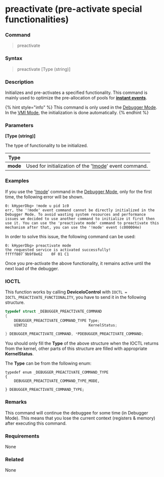 # preactivate (pre-activate special functionalities)

### Command

> preactivate

### Syntax

> preactivate \[Type (string)]

### Description

Initializes and pre-activates a specified functionality. This command is mainly used to optimize the pre-allocation of pools for [**instant events**](https://docs.hyperdbg.org/tips-and-tricks/misc/instant-events).

{% hint style="info" %}
This command is only used in the [Debugger Mode](https://docs.hyperdbg.org/using-hyperdbg/prerequisites/operation-modes#debugger-mode). In the [VMI Mode](https://docs.hyperdbg.org/using-hyperdbg/prerequisites/operation-modes#vmi-mode), the initialization is done automatically.
{% endhint %}

### Parameters

**\[Type (string)]**

The type of functionality to be initialized.

| Type     |                                                                                                                     |
| -------- | ------------------------------------------------------------------------------------------------------------------- |
| **mode** | Used for initialization of the '[!mode](https://docs.hyperdbg.org/commands/extension-commands/mode)' event command. |

### Examples

If you use the '[!mode](https://docs.hyperdbg.org/commands/extension-commands/mode)' command in the [Debugger Mode](https://docs.hyperdbg.org/using-hyperdbg/prerequisites/operation-modes#debugger-mode), only for the first time, the following error will be shown.

```
0: kHyperDbg> !mode u pid 1c0 
err, the '!mode' event command cannot be directly initialized in the Debugger Mode. To avoid wasting system resources and performance issues we decided to use another command to initialize it first then use it. You can use the 'preactivate mode' command to preactivate this mechanism after that, you can use the '!mode' event (c000004e)
```

In order to solve this issue, the following command can be used:

```
0: kHyperDbg> preactivate mode
the requested service is activated successfully!
fffff807`9b9f8e62    0F 01 C1
```

Once you pre-activate the above functionality, it remains active until the next load of the debugger.

### IOCTL

This function works by calling **DeviceIoControl** with `IOCTL = IOCTL_PREACTIVATE_FUNCTIONALITY`, you have to send it in the following structure.

```c
typedef struct _DEBUGGER_PREACTIVATE_COMMAND
{
    DEBUGGER_PREACTIVATE_COMMAND_TYPE Type;
    UINT32                            KernelStatus;

} DEBUGGER_PREACTIVATE_COMMAND, *PDEBUGGER_PREACTIVATE_COMMAND;

```

You should only fill the **Type** of the above structure when the IOCTL returns from the kernel, other parts of this structure are filled with appropriate **KernelStatus**.

The **Type** can be from the following enum:

```
typedef enum _DEBUGGER_PREACTIVATE_COMMAND_TYPE
{
    DEBUGGER_PREACTIVATE_COMMAND_TYPE_MODE,

} DEBUGGER_PREACTIVATE_COMMAND_TYPE;
```

### Remarks

This command will continue the debuggee for some time (in Debugger Mode). This means that you lose the current context (registers & memory) after executing this command.

### Requirements

None

### Related

None
